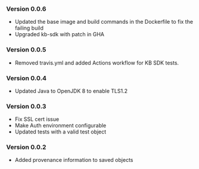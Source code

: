 ### Version  0.0.6
- Updated the base image and build commands in the Dockerfile to fix the failing build
- Upgraded kb-sdk with patch in GHA

### Version  0.0.5
- Removed travis.yml and added Actions workflow for KB SDK tests.

### Version  0.0.4
- Updated Java to OpenJDK 8 to enable TLS1.2

### Version  0.0.3
- Fix SSL cert issue
- Make Auth environment configurable
- Updated tests with a valid test object

### Version  0.0.2
- Added provenance information to saved objects